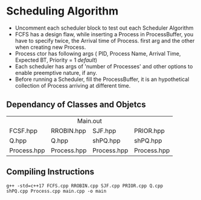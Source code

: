 
# Scheduling Algorithm

- Uncomment each scheduler block to test out each Scheduler Algorithm
- FCFS has a design flaw, while inserting a Process in ProcessBuffer, you have to specify twice, the Arrival time of Process. first arg and the other when creating new Process.
- Process ctor has following args ( PID, Process Name, Arrival Time, Expected BT, Priority = 1 _default_)
- Each scheduler has args of 'number of Processes' and other options to enable preemptive nature, if any.
- Before running a Scheduler, fill the ProcessBuffer, it is an hypothetical collection of Process arriving at different time.

## Dependancy of Classes and Objetcs

<table>
<tr>
<td  colspan="4" align="center"> Main.out </td>
</tr>
<tr>
<td> FCSF.hpp </td>
<td> RROBIN.hpp </td>
<td> SJF.hpp </td>
<td> PRIOR.hpp </td>
</tr>
<tr>
<td> Q.hpp </td>
<td> Q.hpp </td>
<td> shPQ.hpp </td>
<td> shPQ.hpp </td>
</tr>
<tr>
<td> Process.hpp </td>
<td> Process.hpp </td>
<td> Process.hpp </td>
<td> Process.hpp </td>
</tr>
</table>

## Compiling Instructions

<code>g++ -std=c++17 FCFS.cpp RROBIN.cpp SJF.cpp PRIOR.cpp Q.cpp shPQ.cpp Process.cpp main.cpp -o main</code>
